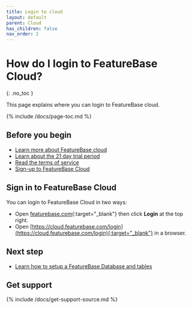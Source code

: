 ```yaml
---
title: Login to cloud
layout: default
parent: Cloud
has_children: false
nav_order: 2
---
```


# How do I login to FeatureBase Cloud?
{: .no_toc }

This page explains where you can login to FeatureBase cloud.

{% include /docs/page-toc.md %}

## Before you begin

* [Learn more about FeatureBase cloud](/cloud/cloud-home)
* [Learn about the 21 day trial period](/cloud/cloud-home#cloud-trial)
* [Read the terms of service](https://www.featurebase.com/cloud-terms)
* [Sign-up to FeatureBase Cloud](part1-signup-to-cloud.md)


## Sign in to FeatureBase Cloud

You can login to FeatureBase Cloud in two ways:

* Open [featurebase.com](https://www.featurebase.com/){:target="_blank"} then click **Login** at the top right.
* Open [https://cloud.featurebase.com/login](https://cloud.featurebase.com/login){:target="_blank"} in a browser.
## Next step

* [Learn how to setup a FeatureBase Database and tables](/cloud/cloud-databases/cloud-db-manage)

## Get support

{% include /docs/get-support-source.md %}
